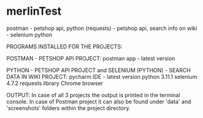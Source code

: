 # merlinTest
postman - petshop api, python (requests) - petshop api, search info on wiki - selenium python 


PROGRAMS INSTALLED FOR THE PROJECTS:


POSTMAN - PETSHOP API PROJECT:
postman app - latest version

PYTHON - PETSHOP API PROJECT and SELENIUM (PYTHON) - SEARCH DATA IN WIKI PROJECT:
pycharm IDE - latest version
python 3.11.1
selenium 4.7.2
requests library
Chrome browser


OUTPUT:
In case of all 3 projects the output is printed in the terminal console.
In case of Postman project it can also be found under 'data' and 'screenshots' folders within the project directory.

